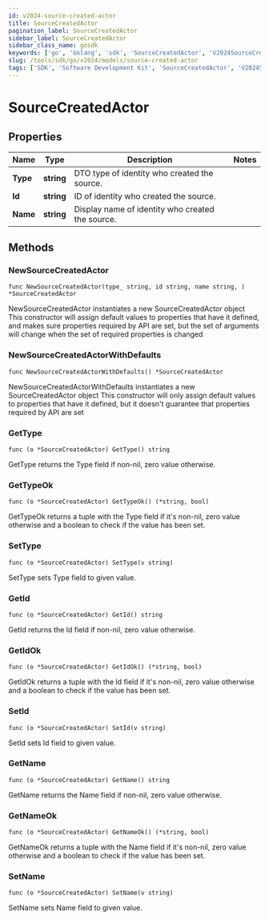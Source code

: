 ```yaml
---
id: v2024-source-created-actor
title: SourceCreatedActor
pagination_label: SourceCreatedActor
sidebar_label: SourceCreatedActor
sidebar_class_name: gosdk
keywords: ['go', 'Golang', 'sdk', 'SourceCreatedActor', 'V2024SourceCreatedActor'] 
slug: /tools/sdk/go/v2024/models/source-created-actor
tags: ['SDK', 'Software Development Kit', 'SourceCreatedActor', 'V2024SourceCreatedActor']
---
```


# SourceCreatedActor

## Properties

Name | Type | Description | Notes
------------ | ------------- | ------------- | -------------
**Type** | **string** | DTO type of identity who created the source. | 
**Id** | **string** | ID of identity who created the source. | 
**Name** | **string** | Display name of identity who created the source. | 

## Methods

### NewSourceCreatedActor

`func NewSourceCreatedActor(type_ string, id string, name string, ) *SourceCreatedActor`

NewSourceCreatedActor instantiates a new SourceCreatedActor object
This constructor will assign default values to properties that have it defined,
and makes sure properties required by API are set, but the set of arguments
will change when the set of required properties is changed

### NewSourceCreatedActorWithDefaults

`func NewSourceCreatedActorWithDefaults() *SourceCreatedActor`

NewSourceCreatedActorWithDefaults instantiates a new SourceCreatedActor object
This constructor will only assign default values to properties that have it defined,
but it doesn't guarantee that properties required by API are set

### GetType

`func (o *SourceCreatedActor) GetType() string`

GetType returns the Type field if non-nil, zero value otherwise.

### GetTypeOk

`func (o *SourceCreatedActor) GetTypeOk() (*string, bool)`

GetTypeOk returns a tuple with the Type field if it's non-nil, zero value otherwise
and a boolean to check if the value has been set.

### SetType

`func (o *SourceCreatedActor) SetType(v string)`

SetType sets Type field to given value.


### GetId

`func (o *SourceCreatedActor) GetId() string`

GetId returns the Id field if non-nil, zero value otherwise.

### GetIdOk

`func (o *SourceCreatedActor) GetIdOk() (*string, bool)`

GetIdOk returns a tuple with the Id field if it's non-nil, zero value otherwise
and a boolean to check if the value has been set.

### SetId

`func (o *SourceCreatedActor) SetId(v string)`

SetId sets Id field to given value.


### GetName

`func (o *SourceCreatedActor) GetName() string`

GetName returns the Name field if non-nil, zero value otherwise.

### GetNameOk

`func (o *SourceCreatedActor) GetNameOk() (*string, bool)`

GetNameOk returns a tuple with the Name field if it's non-nil, zero value otherwise
and a boolean to check if the value has been set.

### SetName

`func (o *SourceCreatedActor) SetName(v string)`

SetName sets Name field to given value.



